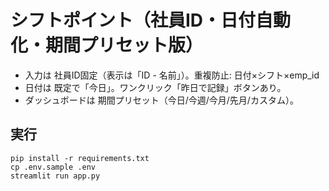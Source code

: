 # シフトポイント（社員ID・日付自動化・期間プリセット版）

- 入力は 社員ID固定（表示は「ID - 名前」）。重複防止: 日付×シフト×emp_id
- 日付は 既定で「今日」。ワンクリック「昨日で記録」ボタンあり。
- ダッシュボードは 期間プリセット（今日/今週/今月/先月/カスタム）。

## 実行
```
pip install -r requirements.txt
cp .env.sample .env
streamlit run app.py
```
